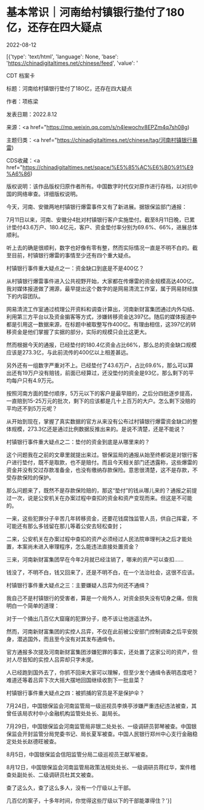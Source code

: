 # 基本常识｜河南给村镇银行垫付了180亿，还存在四大疑点

2022-08-12

[{'type': 'text/html', 'language': None, 'base': 'https://chinadigitaltimes.net/chinese/feed', 'value': '

CDT 档案卡

标题：河南给村镇银行垫付了180亿，还存在四大疑点

作者：项栋梁

发表日期：2022.8.12

来源：<a href="https://mp.weixin.qq.com/s/n4lewochv8EPZm4q7sh08g)

主题归类：<a href="https://chinadigitaltimes.net/chinese/tag/河南村镇银行暴雷)

CDS收藏：<a href="https://chinadigitaltimes.net/space/%E5%85%AC%E6%B0%91%E9%A6%86)

版权说明：该作品版权归原作者所有。中国数字时代仅对原作进行存档，以对抗中国的网络审查。详细版权说明。





今天，河南、安徽两地村镇银行爆雷事件又有了新进展。据银保监部门通报：



7月11日以来，河南、安徽分4批对村镇银行客户实施垫付。截至8月11日晚，已累计垫付43.6万户、180.4亿元，客户、资金垫付率分别为69.6%、66%，进展总体顺利。



听上去的确是很顺利，数字也好像有零有整，然而实际情况一直是不明不白的。截至目前，村镇银行爆雷的事情至少还有四个重大疑点。

村镇银行事件重大疑点之一：资金缺口到底是不是400亿？

从村镇银行爆雷事件进入公共视野开始，大家都在传爆雷的资金规模高达400亿。我对媒体报道做了溯源，最早提出这个数字的是网易清流工作室，属于网易财经旗下的内容团队。

网易清流工作室通过梳理公开资料和调查计算出，河南新财富集团通过内外勾结、利用第三方平台以及资金掮客等方式，涉嫌转移资金达397亿。随后的媒体报道中都是引用这一数据来源，在标题中被取整写作400亿。有理由相信，这397亿的转移资金是他们掌握了实据的部分，实际的规模只会比这更大。

然而根据今天的通报，已经垫付的180.4亿资金占比66%，那么总的资金缺口规模应该是273.3亿，与此前流传的400亿以上相差甚远。

另外还有一组数字严重对不上。已经垫付了43.6万户，占比69.6%，那么可以算出还有19万户没有赔钱，前面已经算过，还没垫付的资金是93亿，那么剩下的平均每户只有4.9万元。

按照河南方面的垫付顺序，5万元以下的客户是最早赔的，之后分四批逐步提高，一直赔到15-25万元的批次，剩下的应该都是几十上百万的大户。怎么剩下没赔的平均还不到5万元呢？

从开始到现在，掌握了真实数据的官方从来没有公布过村镇银行爆雷资金缺口的整体规模，273.3亿还是通过比例数据反推出来的。是说不清楚，还是不能说？

村镇银行事件重大疑点之二：垫付的资金到底是从哪里来的？

这个问题我在之前的文章里就提出来过。银保监局的通报从始至终都说是对银行客户进行垫付，既不是取款，也不是赔付。而且今天相关部门还透露称，这些爆雷的资金并没有交过存款准备金，也没有缴纳存款保险。意思很清楚，这不是存款，不受存款保险的保护。

那么问题来了，既然不是存款保险赔的，那这“垫付”的钱从哪儿来的？通报之前提过一次，说是公安机关在办案过程中查扣的资金和资产变现而来。但这是不可能的。

一来，这些犯罪分子辛苦几年转移资金，还要花钱腐蚀监管人员，供自己挥霍，不可能还有那么多钱留在那儿等着公安去轻松查封；

二来，公安机关在办案过程中查扣的资产必须经过人民法院审理判决之后才能处置，本案尚未进入审理程序，怎么能违法直接处置资金？

三来，河南新财富集团早在今年2月就已经注销了，哪来的资产可以查扣……

钱没了，不明不白，钱又回来了，还是不明不白，在一个法治社会，这很不应该。

村镇银行事件重大疑点之三：主要嫌疑人吕弈为何还不通缉？

我自己不是村镇银行的受害者，算是一个局外人，对资金损失没有切身之痛，但我明白一个简单的道理：

对于一个捅出几百亿大窟窿的犯罪分子，绝不该让他逍遥法外。

然而，河南新财富集团的实控人吕弈，不仅在此前被公安部门控制调查之后平安脱身，潜逃国外，而且至今没有对其发布通缉令。

官方通报多次提及河南新财富集团涉嫌犯罪的事实，还处置了这家公司的资产，但对人尽皆知的实控人吕弈却只字未提。

人已经跑到国外去了，你抓不回来大家可以理解，但至少发个通缉令表明态度吧？难道还等着吕弈下次大摇大摆地回国继续收割下一批韭菜？

村镇银行事件重大疑点之四：被抓捕的官员是不是保护伞？

7月24日，中国银保监会河南监管局一级巡视员李焕亭涉嫌严重违纪违法被查，其曾任该局农村中小金融机构监管处处长、副局长。

7月29日，中国银保监会河南监管局非银二处处长、一级调研员郭琴被查。中国银保监会开封监管分局党委书记、局长夏军被查。中国人民银行郑州中心支行金融稳定处处长赵德旺被查。

8月5日，中国银保监会信阳监管分局二级巡视员王献军被查。

8月12日，中国银保监会河南监管局政策法规处处长、一级调研员蒋红华，案件稽查处副处长、二级调研员杜其文被查。

查了这么久，查了这么多人，没有一个厅级以上干部。

几百亿的案子，十多年时间，你觉得这些厅级以下的干部能罩得住？'}]